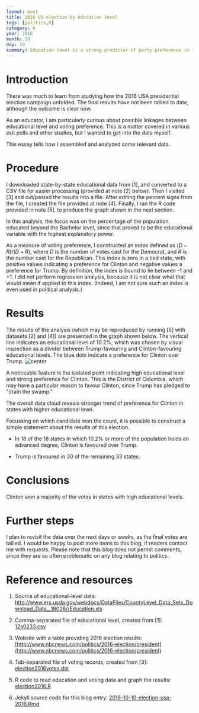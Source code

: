 ```yaml
---
layout: post
title: 2016 US election by education level
tags: [politics,R]
category: R
year: 2016
month: 10
day: 10
summary: Education level is a strong predictor of party preference in the USA.
---
```


# Introduction

There was much to learn from studying how the 2016 USA presidential election
campaign unfolded. The final results have not been tallied to date, although
the outcome is clear now.

As an educator, I am particularly curious about possible linkages between
educational level and voting preference. This is a matter covered in various
exit polls and other studies, but I wanted to get into the data myself.

This essay tells how I assembled and analyzed some relevant data.

# Procedure

I downloaded state-by-state educational data from [1], and converted to a CSV
file for easier processing (provided at note [2] below). Then I visited [3] and
cut/pasted the results into a file. After editing the percent signs from the
file, I created the file provided at note [4].  Finally, I ran the R code
provided in note [5], to produce the graph shown in the next section.

In this analysis, the focus was on the percentage of the population educated
beyond the Bachelor level, since that proved to be the educational variable
with the highest explanatory power.

As a measure of voting preference, I constructed an index defined as
$(D-R)/(D+R)$, where $D$ is the number of votes cast for the Democrat, and $R$
is the number cast for the Republican. This index is zero in a tied state, with
positive values indicating a preference for Clinton and negative values a
preference for Trump.  By definition, the index is bound to lie between -1 and
+1.  I did not perform regression analysis, because it is not clear what that
would mean if applied to this index. (Indeed, I am not sure such an index is
even used in political analysis.)

# Results

The results of the analysis (which may be reproduced by running [5] with datasets [2] and [4])
are presented in the graph shown below. The vertical line indicates an
educational level of 10.2%, which was chosen by visual inspection as a divider
between Trump-favouring and Clinton-favouring educational levels.  The blue
dots indicate a preference for Clinton over Trump.
![center](http://dankelley.github.io/figs/election2016-usa.png) 

A noticeable feature is the isolated point indicating high educational level
and strong preference for Clinton. This is the District of Columbia, which may
have a particular reason to favour Clinton, since Trump has pledged to "drain
the swamp."

The overall data cloud reveals stronger trend of preference for Clinton in
states with higher educational level.

Focussing on which candidate won the count, it is possible to construct a
simple statement about the results of this election.

* In 18 of the 18 states in which 10.2% or more of the population holds an
  advanced degree, Clinton is favoured over Trump.

* Trump is favoured in 30 of the remaining 33 states.

# Conclusions

Clinton won a majority of the votes in states with high educational levels.

# Further steps

I plan to revisit the data over the next days or weeks, as the final votes are
tallied. I would be happy to post more items to this blog, if readers contact
me with requests. Please note that this blog does not permit comments, since
they are so often problematic on any blog relating to politics.


# Reference and resources

1. Source of educational-level data: http://www.ers.usda.gov/webdocs/DataFiles/CountyLevel_Data_Sets_Download_Data__18026//Education.xls

2. Comma-separated file of educational level, created from [1]:
   [12s0233.csv](https://raw.github.com/dankelley/dankelley.github.io/master/assets/12s0233.csv)

3. Website with a table providing 2016 election results:
   [http://www.nbcnews.com/politics/2016-election/president](http://www.nbcnews.com/politics/2016-election/president)

4. Tab-separated file of voting records, created from [3]:
   [election2016votes.dat](https://raw.github.com/dankelley/dankelley.github.io/master/assets/election2016votes.dat)

5. R code to read education and voting data and graph the results:
   [election2016.R](https://raw.github.com/dankelley/dankelley.github.io/master/assets/election2016.R)

6. Jekyll source code for this blog entry: [2016-10-10-election-usa-2016.Rmd](https://raw.github.com/dankelley/dankelley.github.io/master/assets/2016-10-10-election-usa-2016.Rmd)
